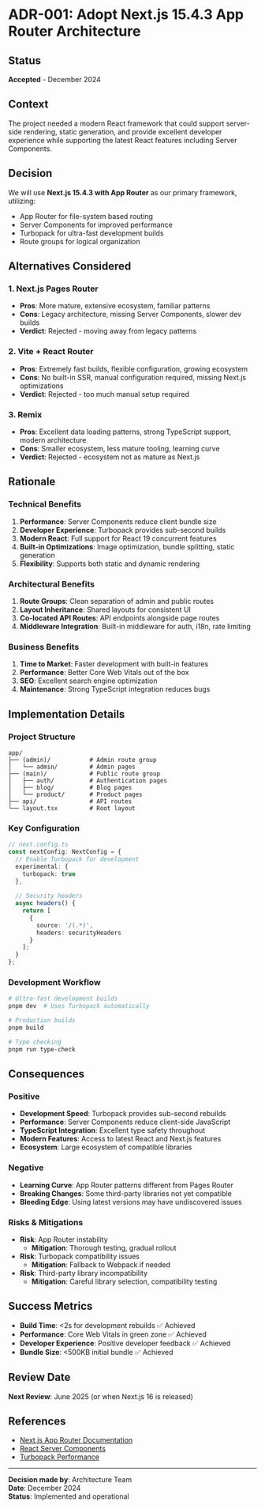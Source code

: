 # ADR-001: Adopt Next.js 15.4.3 App Router Architecture

## Status
**Accepted** - December 2024

## Context
The project needed a modern React framework that could support server-side rendering, static generation, and provide excellent developer experience while supporting the latest React features including Server Components.

## Decision
We will use **Next.js 15.4.3 with App Router** as our primary framework, utilizing:
- App Router for file-system based routing
- Server Components for improved performance
- Turbopack for ultra-fast development builds
- Route groups for logical organization

## Alternatives Considered

### 1. Next.js Pages Router
- **Pros**: More mature, extensive ecosystem, familiar patterns
- **Cons**: Legacy architecture, missing Server Components, slower dev builds
- **Verdict**: Rejected - moving away from legacy patterns

### 2. Vite + React Router
- **Pros**: Extremely fast builds, flexible configuration, growing ecosystem
- **Cons**: No built-in SSR, manual configuration required, missing Next.js optimizations
- **Verdict**: Rejected - too much manual setup required

### 3. Remix
- **Pros**: Excellent data loading patterns, strong TypeScript support, modern architecture
- **Cons**: Smaller ecosystem, less mature tooling, learning curve
- **Verdict**: Rejected - ecosystem not as mature as Next.js

## Rationale

### Technical Benefits
1. **Performance**: Server Components reduce client bundle size
2. **Developer Experience**: Turbopack provides sub-second builds
3. **Modern React**: Full support for React 19 concurrent features
4. **Built-in Optimizations**: Image optimization, bundle splitting, static generation
5. **Flexibility**: Supports both static and dynamic rendering

### Architectural Benefits
1. **Route Groups**: Clean separation of admin and public routes
2. **Layout Inheritance**: Shared layouts for consistent UI
3. **Co-located API Routes**: API endpoints alongside page routes
4. **Middleware Integration**: Built-in middleware for auth, i18n, rate limiting

### Business Benefits
1. **Time to Market**: Faster development with built-in features
2. **Performance**: Better Core Web Vitals out of the box
3. **SEO**: Excellent search engine optimization
4. **Maintenance**: Strong TypeScript integration reduces bugs

## Implementation Details

### Project Structure
```
app/
├── (admin)/           # Admin route group
│   └── admin/         # Admin pages
├── (main)/            # Public route group  
│   ├── auth/          # Authentication pages
│   ├── blog/          # Blog pages
│   └── product/       # Product pages
├── api/               # API routes
└── layout.tsx         # Root layout
```

### Key Configuration
```typescript
// next.config.ts
const nextConfig: NextConfig = {
  // Enable Turbopack for development
  experimental: {
    turbopack: true
  },
  
  // Security headers
  async headers() {
    return [
      {
        source: '/(.*)',
        headers: securityHeaders
      }
    ];
  }
};
```

### Development Workflow
```bash
# Ultra-fast development builds
pnpm dev  # Uses Turbopack automatically

# Production builds
pnpm build

# Type checking
pnpm run type-check
```

## Consequences

### Positive
- **Development Speed**: Turbopack provides sub-second rebuilds
- **Performance**: Server Components reduce client-side JavaScript
- **TypeScript Integration**: Excellent type safety throughout
- **Modern Features**: Access to latest React and Next.js features
- **Ecosystem**: Large ecosystem of compatible libraries

### Negative
- **Learning Curve**: App Router patterns different from Pages Router
- **Breaking Changes**: Some third-party libraries not yet compatible
- **Bleeding Edge**: Using latest versions may have undiscovered issues

### Risks & Mitigations
- **Risk**: App Router instability
  - **Mitigation**: Thorough testing, gradual rollout
- **Risk**: Turbopack compatibility issues
  - **Mitigation**: Fallback to Webpack if needed
- **Risk**: Third-party library incompatibility
  - **Mitigation**: Careful library selection, compatibility testing

## Success Metrics
- **Build Time**: <2s for development rebuilds ✅ Achieved
- **Performance**: Core Web Vitals in green zone ✅ Achieved
- **Developer Experience**: Positive developer feedback ✅ Achieved
- **Bundle Size**: <500KB initial bundle ✅ Achieved

## Review Date
**Next Review**: June 2025 (or when Next.js 16 is released)

## References
- [Next.js App Router Documentation](https://nextjs.org/docs/app)
- [React Server Components](https://react.dev/blog/2023/03/22/react-labs-what-we-have-been-working-on-march-2023#react-server-components)
- [Turbopack Performance](https://turbo.build/pack/docs/benchmarks)

---

**Decision made by**: Architecture Team  
**Date**: December 2024  
**Status**: Implemented and operational
